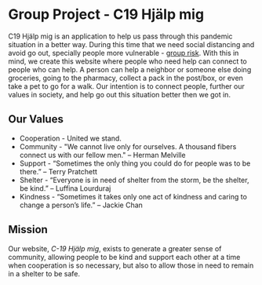 # Group Project - C19 Hjälp mig

C19 Hjälp mig is an application to help us pass through this pandemic situation in a better way. 
During this time that we need social distancing and avoid go out, specially people more vulnerable - [group risk](https://www.who.int/news-room/q-a-detail/q-a-coronaviruses).
With this in mind, we create this website where people who need help can connect to people who can help. 
A person can help a neighbor or someone else doing groceries, going to the pharmacy, collect a pack in the post/box, or even take a pet to go for a walk.
Our intention is to connect people, further our values in society, and help go out this situation better then we got in.

## Our Values

* Cooperation - United we stand.
* Community - "We cannot live only for ourselves. A thousand fibers connect us with our fellow men." – Herman Melville
* Support - “Sometimes the only thing you could do for people was to be there.” – Terry Pratchett
* Shelter - “Everyone is in need of shelter from the storm, be the shelter, be kind.” – Luffina Lourduraj
* Kindness - “Sometimes it takes only one act of kindness and caring to change a person’s life.” – Jackie Chan

## Mission

Our website, *C-19 Hjälp mig*, exists to generate a greater sense of community, allowing people to be kind and support each other at a time when cooperation is so necessary, but also to allow those in need to remain in a shelter to be safe.

